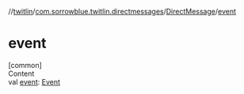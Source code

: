 //[twitlin](../../index.md)/[com.sorrowblue.twitlin.directmessages](../index.md)/[DirectMessage](index.md)/[event](event.md)



# event  
[common]  
Content  
val [event](event.md): [Event](../-event/index.md)  



